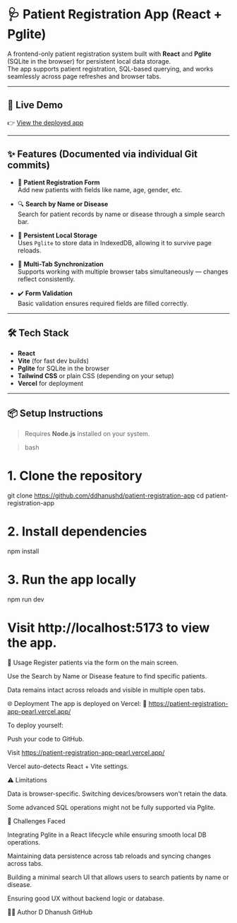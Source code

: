 # 🩺 Patient Registration App (React + Pglite)

A frontend-only patient registration system built with **React** and **Pglite** (SQLite in the browser) for persistent local data storage.  
The app supports patient registration, SQL-based querying, and works seamlessly across page refreshes and browser tabs.

---

## 🚀 Live Demo

👉 [View the deployed app](https://patient-registration-app-pearl.vercel.app/)

---

## ✨ Features (Documented via individual Git commits)

- 🧾 **Patient Registration Form**  
  Add new patients with fields like name, age, gender, etc.

- 🔍 **Search by Name or Disease**  
  Search for patient records by name or disease through a simple search bar.

- 💾 **Persistent Local Storage**  
  Uses `Pglite` to store data in IndexedDB, allowing it to survive page reloads.

- 🧠 **Multi-Tab Synchronization**  
  Supports working with multiple browser tabs simultaneously — changes reflect consistently.

- ✔️ **Form Validation**  
  Basic validation ensures required fields are filled correctly.

---

## 🛠️ Tech Stack

- **React**
- **Vite** (for fast dev builds)
- **Pglite** for SQLite in the browser
- **Tailwind CSS** or plain CSS (depending on your setup)
- **Vercel** for deployment

---

## 📦 Setup Instructions

> Requires **Node.js** installed on your system.

>bash
# 1. Clone the repository
git clone https://github.com/ddhanushd/patient-registration-app
cd patient-registration-app

# 2. Install dependencies
npm install

# 3. Run the app locally
npm run dev

# Visit http://localhost:5173 to view the app.

📖 Usage
Register patients via the form on the main screen.

Use the Search by Name or Disease feature to find specific patients.

Data remains intact across reloads and visible in multiple open tabs.

🌐 Deployment
The app is deployed on Vercel:
🔗 https://patient-registration-app-pearl.vercel.app/

To deploy yourself:

Push your code to GitHub.

Visit https://patient-registration-app-pearl.vercel.app/

Vercel auto-detects React + Vite settings.

⚠️ Limitations

Data is browser-specific. Switching devices/browsers won't retain the data.

Some advanced SQL operations might not be fully supported via Pglite.

🧩 Challenges Faced

Integrating Pglite in a React lifecycle while ensuring smooth local DB operations.

Maintaining data persistence across tab reloads and syncing changes across tabs.

Building a minimal search UI that allows users to search patients by name or disease.

Ensuring good UX without backend logic or database.

🧑‍💻 Author
D Dhanush
GitHub
